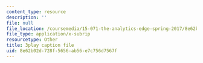 ```yaml
---
content_type: resource
description: ''
file: null
file_location: /coursemedia/15-071-the-analytics-edge-spring-2017/8e62b02d728f5656ab56e7c756d7567f_D2FQ-JnltPw.vtt
file_type: application/x-subrip
resourcetype: Other
title: 3play caption file
uid: 8e62b02d-728f-5656-ab56-e7c756d7567f
---
```

